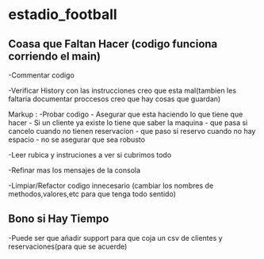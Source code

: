 # estadio_football

## Coasa que Faltan Hacer (codigo funciona corriendo el main)

-Commentar codigo

-Verificar History con las instrucciones creo que esta mal(tambien les faltaria documentar proccesos creo que hay cosas que guardan)

 Markup : -Probar codigo
            - Asegurar que esta haciendo lo que tiene que hacer
            - Si un cliente ya existe lo tiene que saber la maquina
            - que pasa si cancelo cuando no tienen reservacion
            - que paso si reservo cuando no hay espacio
            - no se asegurar que sea robusto

-Leer rubica y instruciones a ver si cubrimos todo

-Refinar mas los mensajes de la consola 

-Limpiar/Refactor codigo innecesario (cambiar los nombres de methodos,valores,etc para que tenga todo sentido)

## Bono si Hay Tiempo

-Puede ser que añadir support para que coja un csv de clientes y reservaciones(para que se acuerde)

